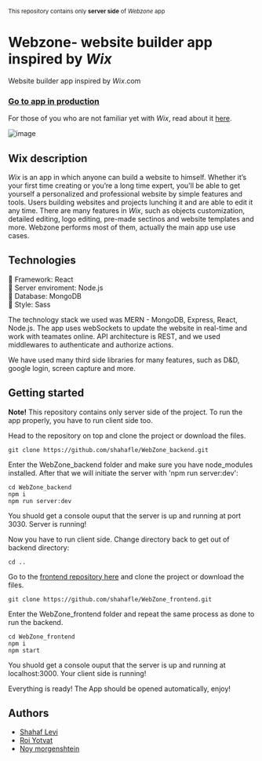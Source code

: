 <sub>This repository contains only **server side** of _Webzone_ app </sub>
# Webzone- website builder app inspired by _Wix_

Website builder app inspired by _Wix_.com

### [Go to app in production](https://webzone.onrender.com/)

For those of you who are not familiar yet with _Wix_, read about it [here](#wix-description). 

![image](https://user-images.githubusercontent.com/88834944/198869046-457eb628-98bf-490a-9eff-6a8e8b5fcee1.png)

## Wix description
_Wix_ is an app in which anyone can build a website to himself. Whether it’s your first time creating or you’re a long time expert, you'll be able to get yourself a personalized and professional website by simple features and tools. Users building websites and projects lunching it and are able to edit it any time. There are many features in _Wix_, such as objects customization, detailed editing, logo editing, pre-made sectinos and website templates and more. Webzone performs most of them, actually the main app use use cases.

## Technologies
🧰 Framework: React  
🔌 Server enviroment: Node.js  
💾 Database: MongoDB  
🎨 Style: Sass

The technology stack we used was MERN - MongoDB, Express, React, Node.js.
The app uses webSockets to update the website in real-time and work with teamates online.
API architecture is REST, and we used middlewares to authenticate and authorize actions.

We have used many third side libraries for many features, such as D&D, google login, screen capture and more.

## Getting started
**Note!** This repository contains only server side of the project. To run the app properly, you have to run client side too.

Head to the repository on top and clone the project or download the files.

```
git clone https://github.com/shahafle/WebZone_backend.git
```

Enter the WebZone_backend folder and make sure you have node_modules installed. After that we will initiate the server with 'npm run server:dev':

```
cd WebZone_backend
npm i 
npm run server:dev
```
You shuold get a console ouput that the server is up and running at port 3030. Server is running!

Now you have to run client side. Change directory back to get out of backend directory:

```
cd ..
```

Go to the [frontend repository here](https://github.com/shahafle/WebZone_frontend) and clone the project or download the files. 

```
git clone https://github.com/shahafle/WebZone_frontend.git
```

Enter the WebZone_frontend folder and repeat the same process as done to run the backend.

```
cd WebZone_frontend
npm i 
npm start
```
You shuold get a console ouput that the server is up and running at localhost:3000. Your client side is running!

Everything is ready! The App should be opened automatically, enjoy!

## Authors
* [Shahaf Levi](https://github.com/shahafle)
* [Roi Yotvat](https://github.com/roiyot26)
* [Noy morgenshtein](https://github.com/Noy25)
